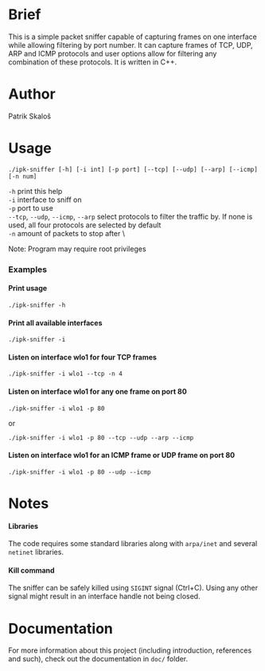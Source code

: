 # Brief

This is a simple packet sniffer capable of capturing frames on one interface
while allowing filtering by port number. It can capture frames of TCP, UDP, ARP
and ICMP protocols and user options allow for filtering any combination of these
protocols. It is written in C++.


# Author

Patrik Skaloš


# Usage

`./ipk-sniffer [-h] [-i int] [-p port] [--tcp] [--udp] [--arp] [--icmp] [-n
num]`

`-h` print this help \
`-i` interface to sniff on \
`-p` port to use \
`--tcp`, `--udp`, `--icmp`, `--arp` select protocols to filter the traffic by. 
  If none is used, all four protocols are selected by default \
`-n` amount of packets to stop after \ 

Note: Program may require root privileges

### Examples

#### Print usage

`./ipk-sniffer -h`

#### Print all available interfaces

`./ipk-sniffer -i`

#### Listen on interface wlo1 for four TCP frames

`./ipk-sniffer -i wlo1 --tcp -n 4`

#### Listen on interface wlo1 for any one frame on port 80

`./ipk-sniffer -i wlo1 -p 80`

or

`./ipk-sniffer -i wlo1 -p 80 --tcp --udp --arp --icmp`

#### Listen on interface wlo1 for an ICMP frame or  UDP frame on port 80

`./ipk-sniffer -i wlo1 -p 80 --udp --icmp`


# Notes

#### Libraries

The code requires some standard libraries along with `arpa/inet` and several
`netinet` libraries.

#### Kill command

The sniffer can be safely killed using `SIGINT` signal (Ctrl+C). Using any other
signal might result in an interface handle not being closed.


# Documentation

For more information about this project (including introduction, references
and such), check out the documentation in `doc/` folder.
